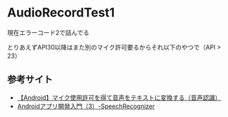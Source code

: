 # AudioRecordTest1

現在エラーコード2で詰んでる

とりあえずAPI30以降はまた別のマイク許可要るからそれ以下のやつで（API > 23）

## 参考サイト

- [【Android】マイク使用許可を得て音声をテキストに変換する（音声認識）](https://www.servernote.net/article.cgi?id=android-voice-to-text)
- [Androidアプリ開発入門（3）-SpeechRecognizer](https://note.com/npaka/n/nd3fa80acee85#04QUn)
